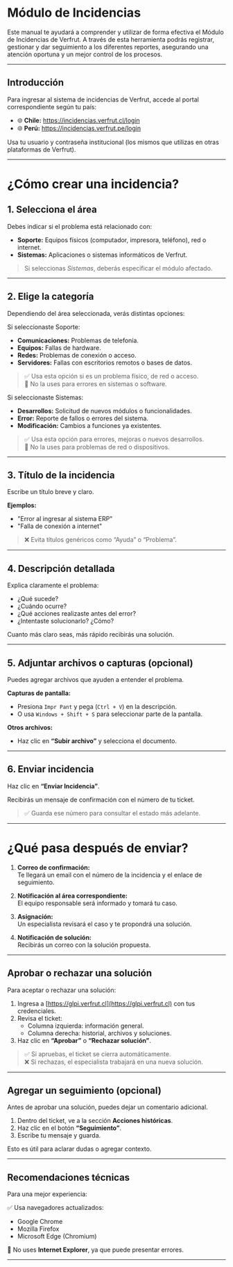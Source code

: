 # Módulo de Incidencias

Este manual te ayudará a comprender y utilizar de forma efectiva el Módulo de Incidencias de Verfrut. A través de esta herramienta podrás registrar, gestionar y dar seguimiento a los diferentes reportes, asegurando una atención oportuna y un mejor control de los procesos.

---

## Introducción

Para ingresar al sistema de incidencias de Verfrut, accede al portal correspondiente según tu país:

- 🌐 **Chile:** https://incidencias.verfrut.cl/login  
- 🌐 **Perú:** https://incidencias.verfrut.pe/login  

Usa tu usuario y contraseña institucional (los mismos que utilizas en otras plataformas de Verfrut).

---

# ¿Cómo crear una incidencia?

## 1. Selecciona el área

Debes indicar si el problema está relacionado con:

- **Soporte:** Equipos físicos (computador, impresora, teléfono), red o internet.
- **Sistemas:** Aplicaciones o sistemas informáticos de Verfrut.

> Si seleccionas *Sistemas*, deberás especificar el módulo afectado.

---

## 2. Elige la categoría

Dependiendo del área seleccionada, verás distintas opciones:

 Si seleccionaste Soporte:

- **Comunicaciones:** Problemas de telefonía.
- **Equipos:** Fallas de hardware.
- **Redes:** Problemas de conexión o acceso.
- **Servidores:** Fallas con escritorios remotos o bases de datos.

> ✅ Usa esta opción si es un problema físico, de red o acceso.  
> 🚫 No la uses para errores en sistemas o software.

Si seleccionaste Sistemas:

- **Desarrollos:** Solicitud de nuevos módulos o funcionalidades.
- **Error:** Reporte de fallos o errores del sistema.
- **Modificación:** Cambios a funciones ya existentes.

> ✅ Usa esta opción para errores, mejoras o nuevos desarrollos.  
> 🚫 No la uses para problemas de red o dispositivos.

---

## 3. Título de la incidencia

Escribe un título breve y claro.

**Ejemplos:**

- "Error al ingresar al sistema ERP"
- "Falla de conexión a internet"

> ❌ Evita títulos genéricos como “Ayuda” o “Problema”.

---

## 4. Descripción detallada

Explica claramente el problema:

- ¿Qué sucede?
- ¿Cuándo ocurre?
- ¿Qué acciones realizaste antes del error?
- ¿Intentaste solucionarlo? ¿Cómo?

Cuanto más claro seas, más rápido recibirás una solución.

---

## 5. Adjuntar archivos o capturas (opcional)

Puedes agregar archivos que ayuden a entender el problema.

**Capturas de pantalla:**

- Presiona `Impr Pant` y pega (`Ctrl + V`) en la descripción.
- O usa `Windows + Shift + S` para seleccionar parte de la pantalla.

**Otros archivos:**

- Haz clic en **“Subir archivo”** y selecciona el documento.

---

## 6. Enviar incidencia

Haz clic en **“Enviar Incidencia”**.

Recibirás un mensaje de confirmación con el número de tu ticket.  
> ✅ Guarda ese número para consultar el estado más adelante.

---

# ¿Qué pasa después de enviar?

1. **Correo de confirmación:**  
   Te llegará un email con el número de la incidencia y el enlace de seguimiento.

2. **Notificación al área correspondiente:**  
   El equipo responsable será informado y tomará tu caso.

3. **Asignación:**  
   Un especialista revisará el caso y te propondrá una solución.

4. **Notificación de solución:**  
   Recibirás un correo con la solución propuesta.

---

## Aprobar o rechazar una solución

Para aceptar o rechazar una solución:

1. Ingresa a [https://glpi.verfrut.cl](https://glpi.verfrut.cl) con tus credenciales.
2. Revisa el ticket:  
   - Columna izquierda: información general.  
   - Columna derecha: historial, archivos y soluciones.
3. Haz clic en **“Aprobar”** o **“Rechazar solución”**.

> ✅ Si apruebas, el ticket se cierra automáticamente.  
> ❌ Si rechazas, el especialista trabajará en una nueva solución.

---

## Agregar un seguimiento (opcional)

Antes de aprobar una solución, puedes dejar un comentario adicional.

1. Dentro del ticket, ve a la sección **Acciones históricas**.
2. Haz clic en el botón **“Seguimiento”**.
3. Escribe tu mensaje y guarda.

Esto es útil para aclarar dudas o agregar contexto.

---

## Recomendaciones técnicas

Para una mejor experiencia:

✅ Usa navegadores actualizados:  
- Google Chrome  
- Mozilla Firefox  
- Microsoft Edge (Chromium)

🚫 No uses **Internet Explorer**, ya que puede presentar errores.

---